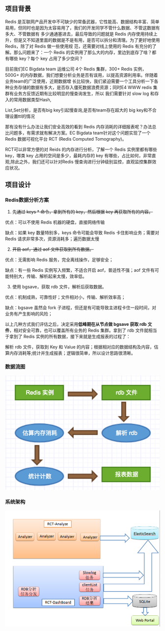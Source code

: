 ## 项目背景        
  Redis 是互联网产品开发中不可缺少的常备武器，它性能高、数据结构丰富、简单易用，但同时也是因为太容易用了，我们的开发同学不管什么数据、不管这数据有多大、不管数据有                多少通通塞进去，最后导致的问题就是 Redis 内存使用持续上升，但是又不知道里面的数据是不是有用，是否可以拆分和清理。为了更好地使用 Redis，除了对 Redis 做一些使用规                    范，还需要对线上使用的 Redis 有充分的了解。那么问题来了：一个 Redis 的实例用了那么大的内存，里边到底存了啥？都有哪些 key？每个 key 占用了多少空间？

 目前我们EC Bigdata team 运维公司 4个 Redis 集群，300+ Redis 实例，500G+ 的内存数据，我们想要分析业务是否有误用，以提高资源利用率。伴随着业务team的广泛使用，近期数据增                长比较快，我们紧迫需要一个工具分析一下各种业务存储的数据有多大，是否存入僵死数据浪费资源；同时E4 WWW redis 集群有业务方反馈近期有比较明显的慢查询发生，所以 我们需要针对 slow log 和存入的常用数据类型Hash,

List,Set分析，是否有big key引起慢查询,是否有team存在超大的 big key和不合理设置ttl的情况

那有没有什么办法让我们安全高效的看到 Redis 内存消耗的详细报表呢？办法总比问题多，有需求就有解决方案。EC Bigdata team针对这个问题实现了一个 Redis 数据可视化平台 RCT (Redis Computed Tomography)。

RCT可以非常方便的对 Reids 的内存进行分析，了解一个 Redis 实例里都有哪些 key，哪类 key 占用的空间是多少，最耗内存的 key 有哪些，占比如何，非常直观,除此之外，我们还可以针对Redis 慢查询进行分钟级别监控，直观监控集群效应状况。

## 项目设计
### Redis数据分析方案
1. ~~先通过 keys * 命令，拿到所有的 key，然后根据 key 再获取所有的内容。~~

优点：可以不使用 Redis 机器的硬盘，直接网络传输

缺点：如果 key 数量特别多，keys 命令可能会导致 Redis 卡住影响业务；需要对 Redis 请求非常多次，资源消耗多；遍历数据太慢

2. ~~开启 aof，通过 aof 文件获取到所有数据。~~

优点：无需影响 Redis 服务，完全离线操作，足够安全；

缺点：有一些 Redis 实例写入频繁，不适合开启 aof，普适性不强；aof 文件有可能特别大，传输、解析起来太慢，效率低。

3. 使用 bgsave，获取 rdb 文件，解析后获取数据。

优点：机制成熟，可靠性好；文件相对小，传输、解析效率高；

缺点：bgsave 虽然会 fork 子进程，但还是有可能导致主进程卡住一段时间，对业务有产生影响的风险；

以上几种方式我们评估之后，决定采用**低峰期在从节点做 bgsave 获取 rdb 文件**，相对安全可靠，也可以覆盖所有业务的 Redis 集群。拿到了 rdb 文件就相当于拿到了 Redis 实例的所有数据，接下来就是生成报表的过程了：

解析 rdb 文件，获取到 Key 和 Value 的内容；根据相对应的数据结构及内容，估算内存消耗等;统计并生成报表；逻辑很简单，所以设计思路很清晰。
### 数据流图
![](./screenshots/数据流.png)
### 系统架构
![](./screenshots/系统架构.jpg)